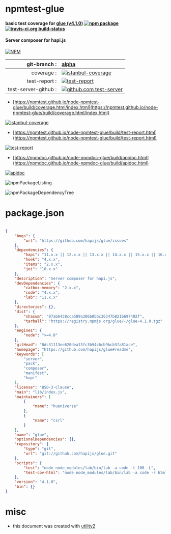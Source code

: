 # npmtest-glue

#### basic test coverage for  [glue (v4.1.0)](https://github.com/hapijs/glue#readme)  [![npm package](https://img.shields.io/npm/v/npmtest-glue.svg?style=flat-square)](https://www.npmjs.org/package/npmtest-glue) [![travis-ci.org build-status](https://api.travis-ci.org/npmtest/node-npmtest-glue.svg)](https://travis-ci.org/npmtest/node-npmtest-glue)

#### Server composer for hapi.js

[![NPM](https://nodei.co/npm/glue.png?downloads=true&downloadRank=true&stars=true)](https://www.npmjs.com/package/glue)

| git-branch : | [alpha](https://github.com/npmtest/node-npmtest-glue/tree/alpha)|
|--:|:--|
| coverage : | [![istanbul-coverage](https://npmtest.github.io/node-npmtest-glue/build/coverage.badge.svg)](https://npmtest.github.io/node-npmtest-glue/build/coverage.html/index.html)|
| test-report : | [![test-report](https://npmtest.github.io/node-npmtest-glue/build/test-report.badge.svg)](https://npmtest.github.io/node-npmtest-glue/build/test-report.html)|
| test-server-github : | [![github.com test-server](https://npmtest.github.io/node-npmtest-glue/GitHub-Mark-32px.png)](https://npmtest.github.io/node-npmtest-glue/build/app/index.html) | | build-artifacts : | [![build-artifacts](https://npmtest.github.io/node-npmtest-glue/glyphicons_144_folder_open.png)](https://github.com/npmtest/node-npmtest-glue/tree/gh-pages/build)|

- [https://npmtest.github.io/node-npmtest-glue/build/coverage.html/index.html](https://npmtest.github.io/node-npmtest-glue/build/coverage.html/index.html)

[![istanbul-coverage](https://npmtest.github.io/node-npmtest-glue/build/screenCapture.buildCi.browser.%252Ftmp%252Fbuild%252Fcoverage.lib.html.png)](https://npmtest.github.io/node-npmtest-glue/build/coverage.html/index.html)

- [https://npmtest.github.io/node-npmtest-glue/build/test-report.html](https://npmtest.github.io/node-npmtest-glue/build/test-report.html)

[![test-report](https://npmtest.github.io/node-npmtest-glue/build/screenCapture.buildCi.browser.%252Ftmp%252Fbuild%252Ftest-report.html.png)](https://npmtest.github.io/node-npmtest-glue/build/test-report.html)

- [https://npmdoc.github.io/node-npmdoc-glue/build/apidoc.html](https://npmdoc.github.io/node-npmdoc-glue/build/apidoc.html)

[![apidoc](https://npmdoc.github.io/node-npmdoc-glue/build/screenCapture.buildCi.browser.%252Ftmp%252Fbuild%252Fapidoc.html.png)](https://npmdoc.github.io/node-npmdoc-glue/build/apidoc.html)

![npmPackageListing](https://npmtest.github.io/node-npmtest-glue/build/screenCapture.npmPackageListing.svg)

![npmPackageDependencyTree](https://npmtest.github.io/node-npmtest-glue/build/screenCapture.npmPackageDependencyTree.svg)



# package.json

```json

{
    "bugs": {
        "url": "https://github.com/hapijs/glue/issues"
    },
    "dependencies": {
        "hapi": "11.x.x || 12.x.x || 13.x.x || 14.x.x || 15.x.x || 16.x.x",
        "hoek": "4.x.x",
        "items": "2.x.x",
        "joi": "10.x.x"
    },
    "description": "Server composer for hapi.js",
    "devDependencies": {
        "catbox-memory": "2.x.x",
        "code": "4.x.x",
        "lab": "11.x.x"
    },
    "directories": {},
    "dist": {
        "shasum": "07ab6438cca589a306b0bbc36347b821b697402f",
        "tarball": "https://registry.npmjs.org/glue/-/glue-4.1.0.tgz"
    },
    "engines": {
        "node": ">=4.0"
    },
    "gitHead": "8dc31113ee620dea13fc3b94c6cb9bcb3fa81ace",
    "homepage": "https://github.com/hapijs/glue#readme",
    "keywords": [
        "server",
        "pack",
        "composer",
        "manifest",
        "hapi"
    ],
    "license": "BSD-3-Clause",
    "main": "lib/index.js",
    "maintainers": [
        {
            "name": "hueniverse"
        },
        {
            "name": "csrl"
        }
    ],
    "name": "glue",
    "optionalDependencies": {},
    "repository": {
        "type": "git",
        "url": "git://github.com/hapijs/glue.git"
    },
    "scripts": {
        "test": "node node_modules/lab/bin/lab -a code -t 100 -L",
        "test-cov-html": "node node_modules/lab/bin/lab -a code -r html -o coverage.html"
    },
    "version": "4.1.0",
    "bin": {}
}
```



# misc
- this document was created with [utility2](https://github.com/kaizhu256/node-utility2)
